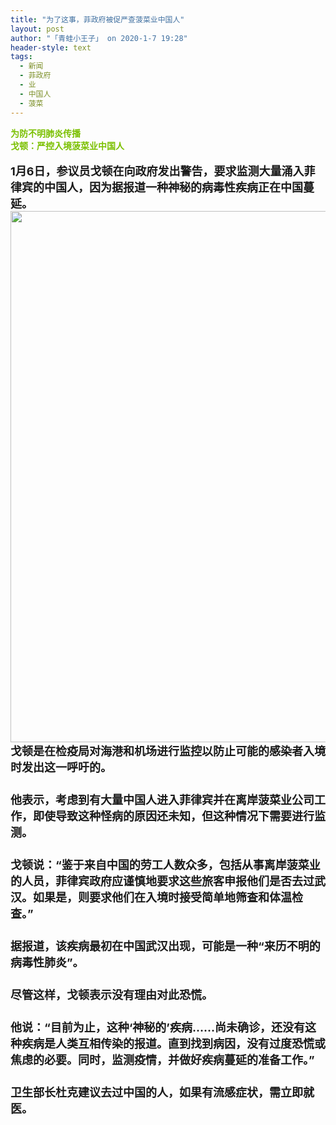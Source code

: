 ```yaml
---
title: "为了这事，菲政府被促严查菠菜业中国人"
layout: post
author: "「青蛙小王子」 on 2020-1-7 19:28"
header-style: text
tags:
  - 新闻
  - 菲政府
  - 业
  - 中国人
  - 菠菜
---
```


<head></head>
<body>
 <strong><font color="#7bc0"><strong>为防不明肺炎传播</strong></font><br> <font color="#7bc0"><strong>戈顿：</strong><strong>严控入境菠菜业中国人</strong></font><br> <br> <font style="font-size:18px">1月6日，参议员戈顿在向政府发出警告，要求监测大量涌入菲律宾的中国人，因为据报道一种神秘的病毒性疾病正在中国蔓延。</font><br> 
  <div align="center"> 
   <ignore_js_op> 
    <img aid="1325389" src="https://bbs.boniu123.cc/data/attachment/forum/202001/07/101454llkja505jaa5k7jj.png" zoomfile="data/attachment/forum/202001/07/101454llkja505jaa5k7jj.png" file="data/attachment/forum/202001/07/101454llkja505jaa5k7jj.png" width="850" inpost="1"> 
    <div class="tip tip_4 aimg_tip" id="aimg_1325389_menu" style="position: absolute; display: none" disautofocus="true"> 
     <div class="xs0"> 
      <p><strong>00.png</strong> <em class="xg1">(816.59 KB, 下载次数: 0)</em></p> 
      <p> <a href="forum.php?mod=attachment&amp;aid=MTMyNTM4OXwyZWRiNTQ3ZHwxNTc4NTA1OTIxfDB8NTQ3NTkx&amp;nothumb=yes" target="_blank">下载附件</a> &nbsp;<a href="javascript:;" onclick="showWindow(this.id, this.getAttribute('url'), 'get', 0);" id="savephoto_1325389" url="home.php?mod=spacecp&amp;ac=album&amp;op=saveforumphoto&amp;aid=1325389&amp;handlekey=savephoto_1325389">保存到相册</a> </p> 
      <p class="xg1 y"><span title="2020-1-7 10:14">前天&nbsp;10:14</span> 上传</p> 
     </div> 
     <div class="tip_horn"></div> 
    </div> 
   </ignore_js_op> 
  </div><font style="font-size:18px">戈顿是在检疫局对海港和机场进行监控以防止可能的感染者入境时发出这一呼吁的。</font><br> <font style="font-size:18px">　　</font><br> <font style="font-size:18px">他表示，考虑到有大量中国人进入菲律宾并在离岸菠菜业公司工作，即使导致这种怪病的原因还未知，但这种情况下需要进行监测。</font><br> <font style="font-size:18px">　　</font><br> <font style="font-size:18px">戈顿说：“鉴于来自中国的劳工人数众多，包括从事离岸菠菜业的人员，菲律宾政府应谨慎地要求这些旅客申报他们是否去过武汉。如果是，则要求他们在入境时接受简单地筛查和体温检查。”</font><br> <font style="font-size:18px">　　</font><br> <font style="font-size:18px">据报道，该疾病最初在中国武汉出现，可能是一种“来历不明的病毒性肺炎”。</font><br> <font style="font-size:18px">　　</font><br> <font style="font-size:18px">尽管这样，戈顿表示没有理由对此恐慌。</font><br> <font style="font-size:18px">　　</font><br> <font style="font-size:18px">他说：“目前为止，这种‘神秘的’疾病……尚未确诊，还没有这种疾病是人类互相传染的报道。直到找到病因，没有过度恐慌或焦虑的必要。同时，监测疫情，并做好疾病蔓延的准备工作。”</font><br> <font style="font-size:18px">　　</font><br> <font style="font-size:18px">卫生部长杜克建议去过中国的人，如果有流感症状，需立即就医。</font><br> </strong>
 <br>
</body>


